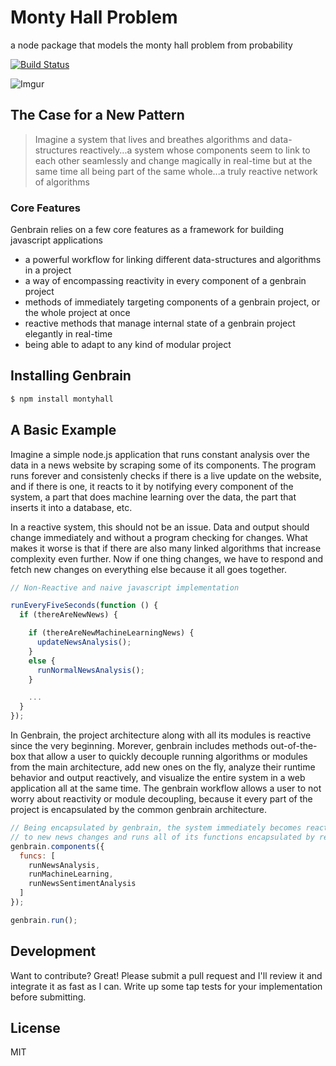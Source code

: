 


# Monty Hall Problem

a node package that models the monty hall problem from probability


[![Build Status](https://travis-ci.org/rauljordan/montyhall.js.svg?branch=master)](https://travis-ci.org/rauljordan/montyhall.js)


![Imgur](https://upload.wikimedia.org/wikipedia/commons/thumb/3/3f/Monty_open_door.svg/440px-Monty_open_door.svg.png)

## The Case for a New Pattern

> Imagine a system that lives and breathes algorithms and
> data-structures reactively...a system whose components seem to link to each other
> seamlessly and change magically in real-time but at the same time all being part
> of the same whole...a truly reactive network of algorithms



### Core Features

Genbrain relies on a few core features as a framework for building javascript applications

* a powerful workflow for linking different data-structures and algorithms in a project
* a way of encompassing reactivity in every component of a genbrain project
* methods of immediately targeting components of a genbrain project, or the whole project at once
* reactive methods that manage internal state of a genbrain project elegantly in real-time
* being able to adapt to any kind of modular project



## Installing Genbrain

```sh
$ npm install montyhall
```

## A Basic Example

Imagine a simple node.js application that runs constant analysis over the data in a news website by scraping some of its components. The program runs forever and consistenly checks if there is a live update on the website, and if there is one, it reacts to it by notifying every component of the system, a part that does machine learning over the data, the part that inserts it into a database, etc.


In a reactive system, this should not be an issue. Data and output should change immediately and without a program checking for changes. What makes it worse is that if there are also many linked algorithms that increase complexity even further. Now if one thing changes, we have to respond and fetch new changes on everything else because it all goes together.

```javascript
// Non-Reactive and naive javascript implementation

runEveryFiveSeconds(function () {
  if (thereAreNewNews) {

    if (thereAreNewMachineLearningNews) {
      updateNewsAnalysis();
    }
    else {
      runNormalNewsAnalysis();
    }

    ...
  }
});

```

In Genbrain, the project architecture along with all its modules is reactive since the very beginning. Morever, genbrain includes methods out-of-the-box that allow a user to quickly decouple running algorithms or modules from the main architecture, add new ones on the fly, analyze their runtime behavior and output reactively, and visualize the entire system in a web application all at the same time. The genbrain workflow allows a user to not worry about reactivity or module decoupling, because it every part of the project is encapsulated by the common genbrain architecture.

```javascript
// Being encapsulated by genbrain, the system immediately becomes reactive
// to new news changes and runs all of its functions encapsulated by reactivity
genbrain.components({
  funcs: [
    runNewsAnalysis,
    runMachineLearning,
    runNewsSentimentAnalysis
  ]
});

genbrain.run();

```

## Development

Want to contribute? Great! Please submit a pull request and I'll review it and integrate it as fast as I can. Write up some tap tests for your implementation before submitting.



License
----

MIT
